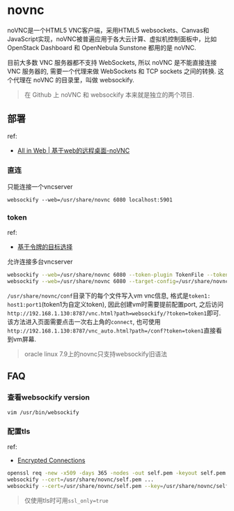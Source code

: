 # novnc
noVNC是一个HTML5 VNC客户端，采用HTML5 websockets、Canvas和JavaScript实现，noVNC被普遍应用于各大云计算、虚拟机控制面板中，比如OpenStack Dashboard 和 OpenNebula Sunstone 都用的是 noVNC.

目前大多数 VNC 服务器都不支持 WebSockets, 所以 noVNC 是不能直接连接 VNC 服务器的, 需要一个代理来做 WebSockets 和 TCP sockets 之间的转换. 这个代理在 noVNC 的目录里，叫做 websockify.

> 在 Github 上 noVNC 和 websockify 本来就是独立的两个项目.

## 部署
ref:
- [All in Web | 基于web的远程桌面-noVNC](https://zhuanlan.zhihu.com/p/427144657)

### 直连
只能连接一个vncserver

```
websockify --web=/usr/share/novnc 6080 localhost:5901
```

### token
ref:
- [基于令牌的目标选择](https://github.com/novnc/websockify/wiki/Token-based-target-selection)

允许连接多台vncserver

```bash
websockify --web=/usr/share/novnc 6080 --token-plugin TokenFile --token-source /usr/share/novnc/conf
websockify --web=/usr/share/novnc 6080 --target-config=/usr/share/novnc/conf # 同上, 是上面的旧语法
```

`/usr/share/novnc/conf`目录下的每个文件写入vm vnc信息, 格式是`token1: host1:port1`(token1为自定义token), 因此创建vm时需要提前配置port, 之后访问`http://192.168.1.130:8787/vnc.html?path=websockify/?token=token1`即可. 该方法进入页面需要点击一次右上角的`connect`, 也可使用`http://192.168.1.130:8787/vnc_auto.html?path=/conf?token=token1`直接看到vm屏幕.

> oracle linux 7.9上的novnc只支持websockify旧语法

## FAQ
### 查看websockify version
`vim /usr/bin/websockify`

### 配置tls
ref:
- [Encrypted Connections](https://github.com/novnc/websockify/wiki/Encrypted-Connections)

```bash
openssl req -new -x509 -days 365 -nodes -out self.pem -keyout self.pem # cert和key都在self.pem里
websockify --cert=/usr/share/novnc/self.pem ...
websockify --cert=/usr/share/novnc/self.pem --key=/usr/share/novnc/self.key ... # 当cert和key分开存储时使用该命令
```

> 仅使用tls时可用`ssl_only=true`